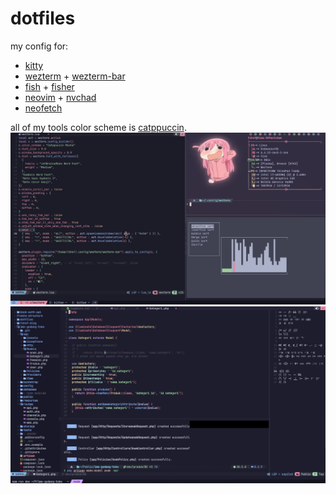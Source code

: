 # dotfiles

my config for:
- [kitty](https://github.com/kovidgoyal/kitty)
- [wezterm](https://github.com/wez/wezterm) + [wezterm-bar](https://github.com/nekowinston/wezterm-bar)
- [fish](https://github.com/fish-shell/fish-shell) + [fisher](https://github.com/jorgebucaran/fisher)
- [neovim](https://github.com/neovim/neovim) + [nvchad](https://github.com/NvChad/NvChad)
- [neofetch](https://github.com/dylanaraps/neofetch)

all of my tools color scheme is [catppuccin](https://github.com/catppuccin/catppuccin).
![](https://raw.githubusercontent.com/fzhnf/dotfiles/main/showcase1.png)
![](https://raw.githubusercontent.com/fzhnf/dotfiles/main/showcase2.png)
